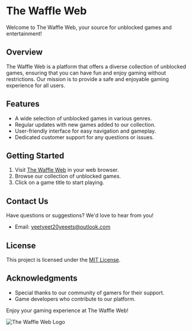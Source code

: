 # The Waffle Web

Welcome to The Waffle Web, your source for unblocked games and entertainment!

## Overview

The Waffle Web is a platform that offers a diverse collection of unblocked games, ensuring that you can have fun and enjoy gaming without restrictions. Our mission is to provide a safe and enjoyable gaming experience for all users.

## Features

- A wide selection of unblocked games in various genres.
- Regular updates with new games added to our collection.
- User-friendly interface for easy navigation and gameplay.
- Dedicated customer support for any questions or issues.

## Getting Started

1. Visit [The Waffle Web](nothing.com) in your web browser.
2. Browse our collection of unblocked games.
3. Click on a game title to start playing.

## Contact Us

Have questions or suggestions? We'd love to hear from you!

- Email: [yeetyeet20yeeets@outlook.com](mailto:yeetyeet20yeeets@outlook.com)

## License

This project is licensed under the [MIT License](LICENSE).

## Acknowledgments

- Special thanks to our community of gamers for their support.
- Game developers who contribute to our platform.

Enjoy your gaming experience at The Waffle Web!

![The Waffle Web Logo](![flat,750x,075,f-pad,750x1000,f8f8f8(1)](https://github.com/wolfnoneYT/waffle/assets/145691550/2f280eab-f09a-4246-8edd-326404ea94b0)
)
